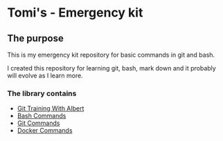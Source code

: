 # Tomi's - Emergency kit

## The purpose

This is my emergency kit repository for basic commands in git and bash.

I created this repository for learning git, bash, mark down and it probably will evolve as I learn more.

### The library contains

- [Git Training With Albert](git-training-with-albert.md)
- [Bash Commands](bash-commands.md)
- [Git Commands](git-commands.md)
- [Docker Commands](docker-commands.md)
